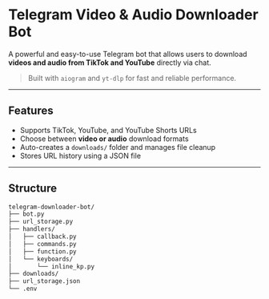 # Telegram Video & Audio Downloader Bot

A powerful and easy-to-use Telegram bot that allows users to download **videos and audio from TikTok and YouTube** directly via chat.

> Built with `aiogram` and `yt-dlp` for fast and reliable performance.

---

## Features

- Supports TikTok, YouTube, and YouTube Shorts URLs
- Choose between **video or audio** download formats
- Auto-creates a `downloads/` folder and manages file cleanup
- Stores URL history using a JSON file

---

## Structure

```bash
telegram-downloader-bot/
├── bot.py                  
├── url_storage.py          
├── handlers/
│   ├── callback.py         
│   ├── commands.py         
│   ├── function.py         
│   └── keyboards/
│       └── inline_kp.py    
├── downloads/              
├── url_storage.json        
└── .env                    
```
